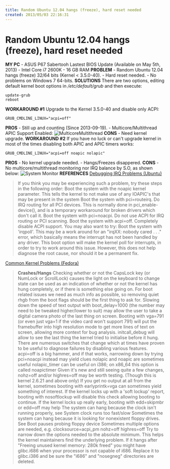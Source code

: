 ```yaml
---
title: Random Ubuntu 12.04 hangs (freeze), hard reset needed
created: 2013/05/03 22:16:31
---
```


# Random Ubuntu 12.04 hangs (freeze), hard reset needed

**MY PC** \- ASUS P67 Sabertooh Lastest BIOS Update (Available on May 5th, 2013) \- Intel Core i7 2600K \- 16 GB RAM **PROBLEM** \- Random Ubuntu 12.04 hangs (freeze) 32/64 bits (Kernel < 3.5.0-40). \- Hard reset needed. \- No problems on Windows 7 64-bits. **SOLUTIONS** There are two options, editing default kernel boot options in _/etc/default/grub_ and then execute: 
    
    
    update-grub
    reboot
    

**WORKAROUND #1** Upgrade to the Kernel 3.5.0-40 and disable only ACPI: 
    
    
    GRUB_CMDLINE_LINUX="acpi=off"
    

**PROS** \- Still up and counting (Since 2013-09-19). \- Multicore/Multithread APIC Support Enabled: ![MulticoreMultithread](https://www.olafrv.com/wordpress/wp-content/uploads/2013/05/MulticoreMultithread-300x200.png) **CONS** \- Need kernel upgrade. **WORKAROUND #2** If you have no luck or can't upgrade kernel in most of the times disabling both APIC and APIC timers works: 
    
    
    GRUB_CMDLINE_LINUX="acpi=off noapic nolapic"
    

**PROS** \- No kernel upgrade needed. \- Hangs/Freezes disappered. **CONS** \- No multicore/multithread monitoring nor IRQ balance by S.O, as shown below: ![System Monitor](https://www.olafrv.com/wordpress/wp-content/uploads/2013/05/Captura-de-pantalla-de-2013-05-03-221408-300x200.png) **REFERENCES** [Debugging IRQ Problems (Ubuntu)](https://help.ubuntu.com/community/DebuggingIRQProblems)

> If you think you may be experiencing such a problem, try these steps in the following order: Boot the system with the noapic kernel parameter. This tells the kernel to not make use of any IOAPIC's that may be present in the system Boot the system with pci=routeirq. Do IRQ routing for all PCI devices. This is normally done in pci_enable-device(), and is a temporary workaround for broken drivers which don't call it. Boot the system with pci=noacpi. Do not use ACPI for IRQ routing or PCI scanning. Boot the system with acpi=off. Completely disable ACPI support. You may also want to try: Boot the system with 'irqpoll'. This may be a work around for an "irqXX: nobody cared . . ." error, which basically means the interrupt has not been handled by any driver. This boot option will make the kernel poll for interrupts, in order to try to work around this issue. However, this does not help diagnose the root cause, nor should it be a permanent fix. 

[Common Kernel Problems (Fedora)](https://fedoraproject.org/wiki/Common_kernel_problems)

> **Crashes/Hangs** Checking whether or not the CapsLock key (or NumLock or ScrollLock) causes the light on the keyboard to change state can be used as an indication of whether or not the kernel has hung completely, or if there is something else going on. For boot related issues we need as much info as possible, so removing quiet rhgb from the boot flags should be the first thing to ask for. Slowing down the speed of text output with boot_delay=1000 (the number may need to be tweaked higher/lower to suit) may allow the user to take a digital camera photo of the last thing on screen. Booting with vga=791 (or even just vga=1 if the video card won't support 791) will put the framebuffer into high resolution mode to get more lines of text on screen, allowing more context for bug analysis. initcall_debug will allow to see the last thing the kernel tried to initialise before it hung. There are numerous switches that change which at times have proven to be useful to diagnose failures by disabling various features. acpi=off is a big hammer, and if that works, narrowing down by trying pci=noacpi instead may yield clues nolapic and noapic are sometimes useful nolapic_timer can be useful on i386; on x86_64 this option is called noapictimer Given it's new and still seeing quite a few changes, nohz=off and/or highres=off may be worth testing. (Though this is kernel 2.6.21 and above only) If you get no output at all from the kernel, sometimes booting with earlyprintk=vga can sometimes yield something of interest. If the kernel locks up with a 'soft lockup' report, booting with nosoftlockup will disable this check allowing booting to continue. If the kernel locks up really early, booting with edd=skipmbr or edd=off may help The system can hang because the clock isn't running properly, see System clock runs too fast/slow Sometimes the system can hang because it is looking for nonexistent floppy drives. See Boot pauses probing floppy device Sometimes multiple options are needed, e.g. clocksource=acpi_pm nohz=off highres=off Try to narrow down the options needed to the absolute minimum. This helps the kernel maintainers find the underlying problem. If it hangs after "Freeing unused kernel memory: 280k freed" you might have glibc.i686 when your processor is not capable of i686. Replace it to glibc.i386 and be sure the "i686" and "nosegneg" directories are deleted.